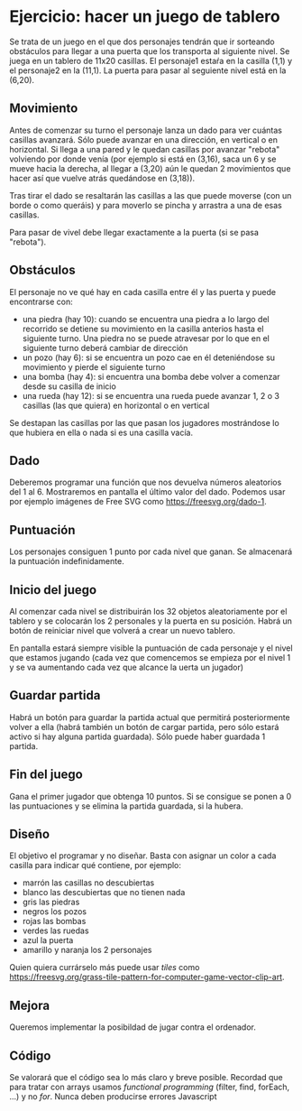 # Ejercicio: hacer un juego de tablero

Se trata de un juego en el que dos personajes tendrán que ir sorteando obstáculos para llegar a una puerta que los transporta al siguiente nivel. Se juega en un tablero de 11x20 casillas. El personaje1 estaŕa en la casilla (1,1) y el personaje2 en la (11,1). La puerta para pasar al seguiente nivel está en la (6,20). 

## Movimiento
Antes de comenzar su turno el personaje lanza un dado para ver cuántas casillas avanzará. Sólo puede avanzar en una dirección, en vertical o en horizontal. Si llega a una pared y le quedan casillas por avanzar "rebota" volviendo por donde venía (por ejemplo si está en (3,16), saca un 6 y se mueve hacia la derecha, al llegar a (3,20) aún le quedan 2 movimientos que hacer así que vuelve atrás quedándose en (3,18)).

Tras tirar el dado se resaltarán las casillas a las que puede moverse (con un borde o como queráis) y para moverlo se pincha y arrastra a una de esas casillas.

Para pasar de vivel debe llegar exactamente a la puerta (si se pasa "rebota").

## Obstáculos
El personaje no ve qué hay en cada casilla entre él y las puerta y puede encontrarse con:
- una piedra (hay 10): cuando se encuentra una piedra a lo largo del recorrido se detiene su movimiento en la casilla anterios hasta el siguiente turno. Una piedra no se puede atravesar por lo que en el siguiente turno deberá cambiar de dirección
- un pozo (hay 6): si se encuentra un pozo cae en él deteniéndose su movimiento y pierde el siguiente turno
- una bomba (hay 4): si encuentra una bomba debe volver a comenzar desde su casilla de inicio
- una rueda (hay 12): si se encuentra una rueda puede avanzar 1, 2 o 3 casillas (las que quiera) en horizontal o en vertical

Se destapan las casillas por las que pasan los jugadores mostrándose lo que hubiera en ella o nada si es una casilla vacía. 

## Dado
Deberemos programar una función que nos devuelva números aleatorios del 1 al 6. Mostraremos en pantalla el último valor del dado. Podemos usar por ejemplo imágenes de Free SVG como https://freesvg.org/dado-1.

## Puntuación
Los personajes consiguen 1 punto por cada nivel que ganan. Se almacenará la puntuación indefinidamente.

## Inicio del juego
Al comenzar cada nivel se distribuirán los 32 objetos aleatoriamente por el tablero y se colocarán los 2 personales y la puerta en su posición. Habrá un botón de reiniciar nivel que volverá a crear un nuevo tablero.

En pantalla estará siempre visible la puntuación de cada personaje y el nivel que estamos jugando (cada vez que comencemos se empieza por el nivel 1 y se va aumentando cada vez que alcance la uerta un jugador)

## Guardar partida
Habrá un botón para guardar la partida actual que permitirá posteriormente volver a ella (habrá también un botón de cargar partida, pero sólo estará activo si hay alguna partida guardada). Sólo puede haber guardada 1 partida.

## Fin del juego
Gana el primer jugador que obtenga 10 puntos. Si se consigue se ponen a 0 las puntuaciones y se elimina la partida guardada, si la hubera.

## Diseño
El objetivo el programar y no diseñar. Basta con asignar un color a cada casilla para indicar qué contiene, por ejemplo:
- marrón las casillas no descubiertas
- blanco las descubiertas que no tienen nada
- gris las piedras
- negros los pozos
- rojas las bombas
- verdes las ruedas
- azul la puerta
- amarillo y naranja los 2 personajes

Quien quiera currárselo más puede usar _tiles_ como https://freesvg.org/grass-tile-pattern-for-computer-game-vector-clip-art.

## Mejora
Queremos implementar la posibildad de jugar contra el ordenador.

## Código
Se valorará que el código sea lo más claro y breve posible. Recordad que para tratar con arrays usamos _functional programming_ (filter, find, forEach, ...) y no _for_. Nunca deben producirse errores Javascript


